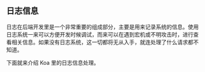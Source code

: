 
## 日志信息
日志在后端开发里是一个非常重要的组成部分，主要是用来记录系统的信息。使用日志系统一来可以方便开发时候调试，而来可以在遇到宏机或不明攻击时，进行查看相关信息。如果没有日志系统，这一切都将无从入手，就连处理了什么请求都不知道。

下面就来介绍 Koa 里的日志信息处理。